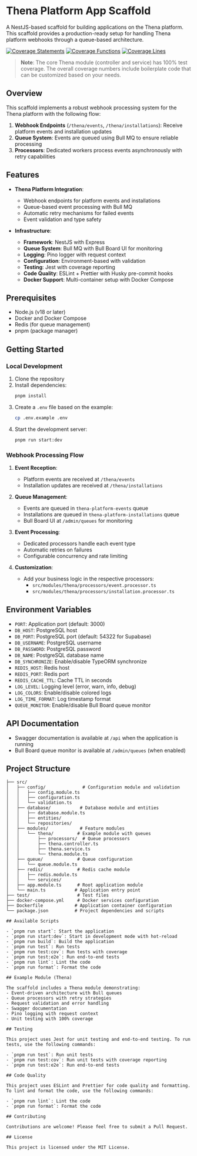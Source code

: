 # Thena Platform App Scaffold

A NestJS-based scaffold for building applications on the Thena platform. This scaffold provides a production-ready setup for handling Thena platform webhooks through a queue-based architecture.

[![Coverage Statements](https://img.shields.io/badge/Coverage%20(Statements)-11.94%25-red.svg)](https://github.com/thena-ai/thena-app-base)
[![Coverage Functions](https://img.shields.io/badge/Coverage%20(Functions)-16.66%25-red.svg)](https://github.com/thena-ai/thena-app-base)
[![Coverage Lines](https://img.shields.io/badge/Coverage%20(Lines)-11.81%25-red.svg)](https://github.com/thena-ai/thena-app-base)

> **Note**: The core Thena module (controller and service) has 100% test coverage. The overall coverage numbers include boilerplate code that can be customized based on your needs.

## Overview

This scaffold implements a robust webhook processing system for the Thena platform with the following flow:
1. **Webhook Endpoints** (`/thena/events`, `/thena/installations`): Receive platform events and installation updates
2. **Queue System**: Events are queued using Bull MQ to ensure reliable processing
3. **Processors**: Dedicated workers process events asynchronously with retry capabilities

## Features

- **Thena Platform Integration**:
  - Webhook endpoints for platform events and installations
  - Queue-based event processing with Bull MQ
  - Automatic retry mechanisms for failed events
  - Event validation and type safety
  
- **Infrastructure**:
  - **Framework**: NestJS with Express
  - **Queue System**: Bull MQ with Bull Board UI for monitoring
  - **Logging**: Pino logger with request context
  - **Configuration**: Environment-based with validation
  - **Testing**: Jest with coverage reporting
  - **Code Quality**: ESLint + Prettier with Husky pre-commit hooks
  - **Docker Support**: Multi-container setup with Docker Compose

## Prerequisites

- Node.js (v18 or later)
- Docker and Docker Compose
- Redis (for queue management)
- pnpm (package manager)

## Getting Started

### Local Development

1. Clone the repository
2. Install dependencies:
   ```bash
   pnpm install
   ```
3. Create a `.env` file based on the example:
   ```bash
   cp .env.example .env
   ```
4. Start the development server:
   ```bash
   pnpm run start:dev
   ```

### Webhook Processing Flow

1. **Event Reception**:
   - Platform events are received at `/thena/events`
   - Installation updates are received at `/thena/installations`

2. **Queue Management**:
   - Events are queued in `thena-platform-events` queue
   - Installations are queued in `thena-platform-installations` queue
   - Bull Board UI at `/admin/queues` for monitoring

3. **Event Processing**:
   - Dedicated processors handle each event type
   - Automatic retries on failures
   - Configurable concurrency and rate limiting

4. **Customization**:
   - Add your business logic in the respective processors:
     - `src/modules/thena/processors/event.processor.ts`
     - `src/modules/thena/processors/installation.processor.ts`

## Environment Variables

- `PORT`: Application port (default: 3000)
- `DB_HOST`: PostgreSQL host
- `DB_PORT`: PostgreSQL port (default: 54322 for Supabase)
- `DB_USERNAME`: PostgreSQL username
- `DB_PASSWORD`: PostgreSQL password
- `DB_NAME`: PostgreSQL database name
- `DB_SYNCHRONIZE`: Enable/disable TypeORM synchronize
- `REDIS_HOST`: Redis host
- `REDIS_PORT`: Redis port
- `REDIS_CACHE_TTL`: Cache TTL in seconds
- `LOG_LEVEL`: Logging level (error, warn, info, debug)
- `LOG_COLORS`: Enable/disable colored logs
- `LOG_TIME_FORMAT`: Log timestamp format
- `QUEUE_MONITOR`: Enable/disable Bull Board queue monitor

## API Documentation

- Swagger documentation is available at `/api` when the application is running
- Bull Board queue monitor is available at `/admin/queues` (when enabled)

## Project Structure

```
├── src/
│   ├── config/              # Configuration module and validation
│   │   ├── config.module.ts
│   │   ├── configuration.ts
│   │   └── validation.ts
│   ├── database/           # Database module and entities
│   │   ├── database.module.ts
│   │   ├── entities/
│   │   └── repositories/
│   ├── modules/            # Feature modules
│   │   └── thena/         # Example module with queues
│   │       ├── processors/  # Queue processors
│   │       ├── thena.controller.ts
│   │       ├── thena.service.ts
│   │       └── thena.module.ts
│   ├── queue/             # Queue configuration
│   │   └── queue.module.ts
│   ├── redis/             # Redis cache module
│   │   ├── redis.module.ts
│   │   └── services/
│   ├── app.module.ts      # Root application module
│   └── main.ts           # Application entry point
├── test/                  # Test files
├── docker-compose.yml     # Docker services configuration
├── Dockerfile            # Application container configuration
└── package.json          # Project dependencies and scripts

## Available Scripts

- `pnpm run start`: Start the application
- `pnpm run start:dev`: Start in development mode with hot-reload
- `pnpm run build`: Build the application
- `pnpm run test`: Run tests
- `pnpm run test:cov`: Run tests with coverage
- `pnpm run test:e2e`: Run end-to-end tests
- `pnpm run lint`: Lint the code
- `pnpm run format`: Format the code

## Example Module (Thena)

The scaffold includes a Thena module demonstrating:
- Event-driven architecture with Bull queues
- Queue processors with retry strategies
- Request validation and error handling
- Swagger documentation
- Pino logging with request context
- Unit testing with 100% coverage

## Testing

This project uses Jest for unit testing and end-to-end testing. To run tests, use the following commands:

- `pnpm run test`: Run unit tests
- `pnpm run test:cov`: Run unit tests with coverage reporting
- `pnpm run test:e2e`: Run end-to-end tests

## Code Quality

This project uses ESLint and Prettier for code quality and formatting. To lint and format the code, use the following commands:

- `pnpm run lint`: Lint the code
- `pnpm run format`: Format the code

## Contributing

Contributions are welcome! Please feel free to submit a Pull Request.

## License

This project is licensed under the MIT License.